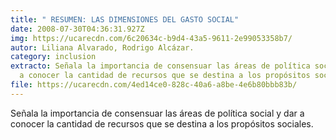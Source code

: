 ```yaml
---
title: " RESUMEN: LAS DIMENSIONES DEL GASTO SOCIAL"
date: 2008-07-30T04:36:31.927Z
img: https://ucarecdn.com/6c20634c-b9d4-43a5-9611-2e99053358b7/
autor: Liliana Alvarado, Rodrigo Alcázar.
category: inclusion
extracto: Señala la importancia de consensuar las áreas de política social y dar
  a conocer la cantidad de recursos que se destina a los propósitos sociales.
file: https://ucarecdn.com/4ed14ce0-828c-40a6-a8be-4e6b80bbb83b/
---
```

<!--StartFragment-->

Señala la importancia de consensuar las áreas de política social y dar a conocer la cantidad de recursos que se destina a los propósitos sociales.

<!--EndFragment-->